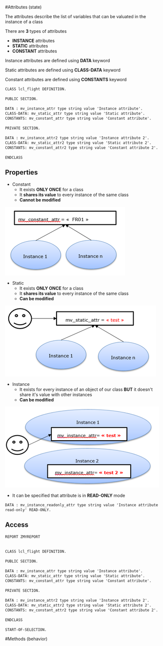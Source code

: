 #Attributes (state)

The attributes describe the list of variables that can be valuated in the instance of a class

There are **3** types of attributes
- **INSTANCE** attributes
- **STATIC** attributes
- **CONSTANT** attributes

Instance attributes are defined using **DATA** keyword

Static attributes are defined using **CLASS-DATA** keyword

Constant attributes are defined using **CONSTANTS** keyword

```
CLASS lcl_flight DEFINITION.

PUBLIC SECTION.

DATA : mv_instance_attr type string value 'Instance attribute'.
CLASS-DATA: mv_static_attr type string value 'Static attribute'.
CONSTANTS: mv_constant_attr type string value 'Constant attribute'.

PRIVATE SECTION.

DATA : mv_instance_attr2 type string value 'Instance attribute 2'.
CLASS-DATA: mv_static_attr2 type string value 'Static attribute 2'.
CONSTANTS: mv_constant_attr2 type string value 'Constant attribute 2'.

ENDCLASS
```

## Properties

- Constant
  -	It exists **ONLY ONCE** for a class
  -	It **shares its value** to every instance of the same class
  -	**Cannot be modified**
 
 ![constant_attr](../img/constant_attr.PNG)
 
- Static
  -	It exists **ONLY ONCE** for a class
  -	It **shares its value** to every instance of the same class
  -	**Can be modified**
  
 ![static_attr](../img/static_attr.PNG)
 
- Instance
  -	It exists for every instance of an object of our class **BUT** it doesn't share it's value with other instances
  -	**Can be modified**

![instance_attr](../img/instance_attr.PNG)
   
   - It can be specified that attribute is in **READ-ONLY** mode

```  
DATA : mv_instance_readonly_attr type string value 'Instance attribute read-only' READ-ONLY.
```

## Access


```
REPORT ZMYREPORT


CLASS lcl_flight DEFINITION.

PUBLIC SECTION.

DATA : mv_instance_attr type string value 'Instance attribute'.
CLASS-DATA: mv_static_attr type string value 'Static attribute'.
CONSTANTS: mv_constant_attr type string value 'Constant attribute'.

PRIVATE SECTION.

DATA : mv_instance_attr2 type string value 'Instance attribute 2'.
CLASS-DATA: mv_static_attr2 type string value 'Static attribute 2'.
CONSTANTS: mv_constant_attr2 type string value 'Constant attribute 2'.

ENDCLASS

START-OF-SELECTION.

```

#Methods (behavior)


